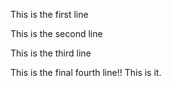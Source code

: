 This is the first line

This is the second line

This is the third line

This is the final fourth line!! This is it.
